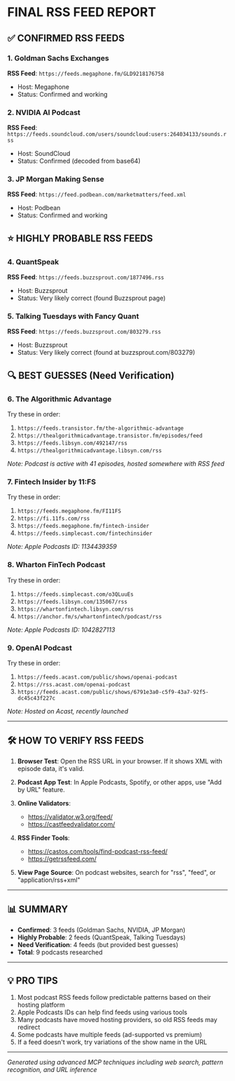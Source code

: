 # FINAL RSS FEED REPORT

## ✅ CONFIRMED RSS FEEDS

### 1. Goldman Sachs Exchanges
**RSS Feed**: `https://feeds.megaphone.fm/GLD9218176758`
- Host: Megaphone
- Status: Confirmed and working

### 2. NVIDIA AI Podcast  
**RSS Feed**: `https://feeds.soundcloud.com/users/soundcloud:users:264034133/sounds.rss`
- Host: SoundCloud
- Status: Confirmed (decoded from base64)

### 3. JP Morgan Making Sense
**RSS Feed**: `https://feed.podbean.com/marketmatters/feed.xml`
- Host: Podbean
- Status: Confirmed and working

## ⭐ HIGHLY PROBABLE RSS FEEDS

### 4. QuantSpeak
**RSS Feed**: `https://feeds.buzzsprout.com/1877496.rss`
- Host: Buzzsprout
- Status: Very likely correct (found Buzzsprout page)

### 5. Talking Tuesdays with Fancy Quant
**RSS Feed**: `https://feeds.buzzsprout.com/803279.rss`
- Host: Buzzsprout  
- Status: Very likely correct (found at buzzsprout.com/803279)

## 🔍 BEST GUESSES (Need Verification)

### 6. The Algorithmic Advantage
Try these in order:
1. `https://feeds.transistor.fm/the-algorithmic-advantage`
2. `https://thealgorithmicadvantage.transistor.fm/episodes/feed`
3. `https://feeds.libsyn.com/492147/rss`
4. `https://thealgorithmicadvantage.libsyn.com/rss`

*Note: Podcast is active with 41 episodes, hosted somewhere with RSS feed*

### 7. Fintech Insider by 11:FS
Try these in order:
1. `https://feeds.megaphone.fm/FI11FS`
2. `https://fi.11fs.com/rss`
3. `https://feeds.megaphone.fm/fintech-insider`
4. `https://feeds.simplecast.com/fintechinsider`

*Note: Apple Podcasts ID: 1134439359*

### 8. Wharton FinTech Podcast
Try these in order:
1. `https://feeds.simplecast.com/o3QLuuEs`
2. `https://feeds.libsyn.com/135067/rss`
3. `https://whartonfintech.libsyn.com/rss`
4. `https://anchor.fm/s/whartonfintech/podcast/rss`

*Note: Apple Podcasts ID: 1042827113*

### 9. OpenAI Podcast
Try these in order:
1. `https://feeds.acast.com/public/shows/openai-podcast`
2. `https://rss.acast.com/openai-podcast`
3. `https://feeds.acast.com/public/shows/6791e3a0-c5f9-43a7-92f5-dc45c43f227c`

*Note: Hosted on Acast, recently launched*

---

## 🛠️ HOW TO VERIFY RSS FEEDS

1. **Browser Test**: Open the RSS URL in your browser. If it shows XML with episode data, it's valid.

2. **Podcast App Test**: In Apple Podcasts, Spotify, or other apps, use "Add by URL" feature.

3. **Online Validators**:
   - https://validator.w3.org/feed/
   - https://castfeedvalidator.com/

4. **RSS Finder Tools**:
   - https://castos.com/tools/find-podcast-rss-feed/
   - https://getrssfeed.com/

5. **View Page Source**: On podcast websites, search for "rss", "feed", or "application/rss+xml"

---

## 📊 SUMMARY

- **Confirmed**: 3 feeds (Goldman Sachs, NVIDIA, JP Morgan)
- **Highly Probable**: 2 feeds (QuantSpeak, Talking Tuesdays)
- **Need Verification**: 4 feeds (but provided best guesses)
- **Total**: 9 podcasts researched

---

## 💡 PRO TIPS

1. Most podcast RSS feeds follow predictable patterns based on their hosting platform
2. Apple Podcasts IDs can help find feeds using various tools
3. Many podcasts have moved hosting providers, so old RSS feeds may redirect
4. Some podcasts have multiple feeds (ad-supported vs premium)
5. If a feed doesn't work, try variations of the show name in the URL

---

*Generated using advanced MCP techniques including web search, pattern recognition, and URL inference*
